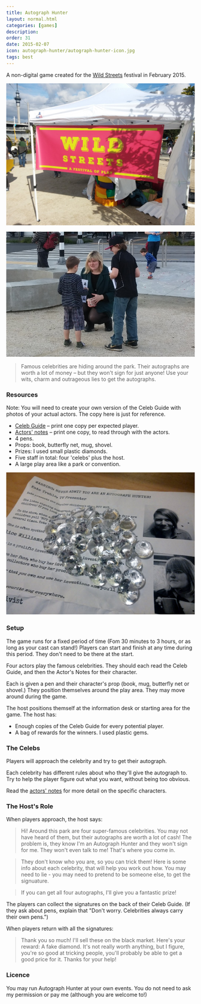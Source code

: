 ```yaml
---
title: Autograph Hunter
layout: normal.html
categories: [games]
description:
order: 31
date: 2015-02-07
icon: autograph-hunter/autograph-hunter-icon.jpg
tags: best
---
```


A non-digital game created for the [Wild Streets](http://wildstreets.weebly.com) festival in February 2015.

![Wild Streets Sign](wild-streets-sign.jpg)

![Two young autograph hunters](young-hunters-and-alice.jpg)

> Famous celebrities are hiding around the park. Their autographs are worth a lot of money – but they won't sign for just anyone! Use your wits, charm and outrageous lies to get the autographs.


### Resources ###


Note: You will need to create your own version of the Celeb Guide with photos of your actual actors. The copy here is just for reference.

* [Celeb Guide](autograph-hunter-celeb-guide.pdf) – print one copy per expected player.
* [Actors' notes](autograph-hunter-actors-notes.pdf) – print one copy, to read through with the actors.
* 4 pens.
* Props: book, butterfly net, mug, shovel.
* Prizes: I used small plastic diamonds.
* Five staff in total: four 'celebs' plus the host.
* A large play area like a park or convention.

![Diamonds for prizes](diamonds.jpg)

### Setup ###

The game runs for a fixed period of time (Fom 30 minutes to 3 hours, or as long as your cast can stand!) Players can start and finish at any time during this period. They don't need to be there at the start.

Four actors play the famous celebrities. They should each read the Celeb Guide, and then the Actor's Notes for their character.

Each is given a pen and their character's prop (book, mug, butterfly net or shovel.) They position themselves around the play area. They may move around during the game.

The host positions themself at the information desk or starting area for the game. The host has:

* Enough copies of the Celeb Guide for every potential player.
* A bag of rewards for the winners. I used plastic gems.

### The Celebs ###

Players will approach the celebrity and try to get their autograph.

Each celebrity has different rules about who they'll give the autograph to. Try to help the player figure out what you want, without being too obvious.

Read the [actors' notes](autograph-hunter-actors-notes.pdf) for more detail on the specific characters.

### The Host's Role ###

When players approach, the host says:

> Hi! Around this park are four super-famous celebrities. You may not have heard of them, but their autographs are worth a lot of cash! The problem is, they know I'm an Autograph Hunter and they won't sign for me. They won't even talk to me! That's where you come in.

> They don't know who you are, so you can trick them! Here is some info about each celebrity, that will help you work out how. You may need to lie - you may need to pretend to be someone else, to get the signuature.

> If you can get all four autographs, I'll give you a fantastic prize!

The players can collect the signatures on the back of their Celeb Guide. (If they ask about pens, explain that "Don't worry. Celebrities always carry their own pens.")

When players return with all the signatures:

> Thank you so much! I'll sell these on the black market. Here's your reward: A fake diamond. It's not really worth anything, but I figure, you're so good at tricking people, you'll probably be able to get a good price for it. Thanks for your help!

### Licence ###

You may run Autograph Hunter at your own events. You do not need to ask my permission or pay me (although you are welcome to!)